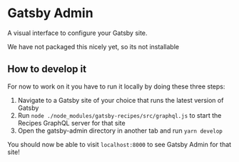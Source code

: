 # Gatsby Admin

A visual interface to configure your Gatsby site.

We have not packaged this nicely yet, so its not installable

## How to develop it

For now to work on it you have to run it locally by doing these three steps:

1. Navigate to a Gatsby site of your choice that runs the latest version of Gatsby
2. Run `node ./node_modules/gatsby-recipes/src/graphql.js` to start the Recipes GraphQL server for that site
3. Open the gatsby-admin directory in another tab and run `yarn develop`

You should now be able to visit `localhost:8000` to see Gatsby Admin for that site!
